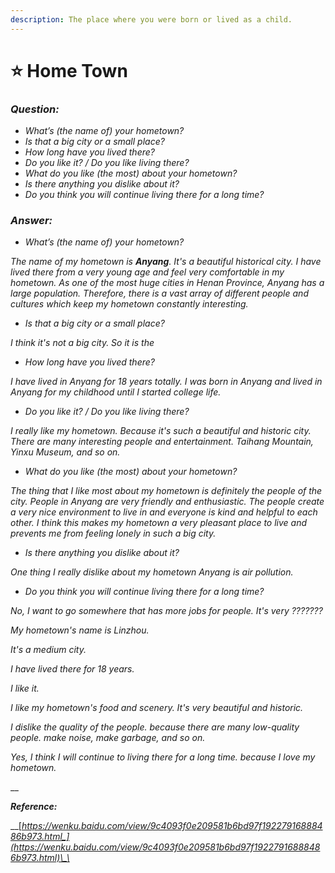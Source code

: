 ```yaml
---
description: The place where you were born or lived as a child.
---
```


# ⭐ Home Town

### _Question:_

* _What’s \(the name of\) your hometown?_
* _Is that a big city or a small place?_
* _How long have you lived there?_
* _Do you like it? / Do you like living there?_
* _What do you like \(the most\) about your hometown?_
* _Is there anything you dislike about it?_
* _Do you think you will continue living there for a long time?_

### _Answer:_

* _What’s \(the name of\) your hometown?_

_The name of my hometown is **Anyang**. It's a beautiful historical city. I have lived there from a very young age and feel very comfortable in my hometown. As one of the most huge cities in Henan Province, Anyang has a large population. Therefore, there is a vast array of different people and cultures which keep my hometown constantly interesting._

* _Is that a big city or a small place?_

_I think it's not a big city. So it is the_ 

* _How long have you lived there?_

_I have lived in Anyang for 18 years totally. I was born in Anyang and lived in Anyang for my childhood until I started college life._ 

* _Do you like it? / Do you like living there?_

_I really like my hometown. Because it's such a beautiful and historic city. There are many interesting people and entertainment. Taihang Mountain, Yinxu Museum, and so on._

* _What do you like \(the most\) about your hometown?_

_The thing that I like most about my hometown is definitely the people of the city. People in Anyang are very friendly and enthusiastic. The people create a very nice environment to live in and everyone is kind and helpful to each other. I think this makes my hometown a very pleasant place to live and prevents me from feeling lonely in such a big city._

* _Is there anything you dislike about it?_

_One thing I really dislike about my hometown Anyang is air pollution._

* _Do you think you will continue living there for a long time?_

_No, I want to go somewhere that has more jobs for people. It's very ???????_

_My hometown's name is  Linzhou._

_It's a medium city._

_I have lived there for 18 years._

_I like it._

_I like my hometown's food and scenery.  It's very beautiful and historic._

_I dislike the quality of the people. because there are many low-quality people. make noise, make garbage, and so on._

_Yes, I think I will continue to living there for a long time. because I love my hometown._

\_\_

_**Reference:**_

\_\_[_https://wenku.baidu.com/view/9c4093f0e209581b6bd97f19227916888486b973.html_](https://wenku.baidu.com/view/9c4093f0e209581b6bd97f19227916888486b973.html)\_\_

